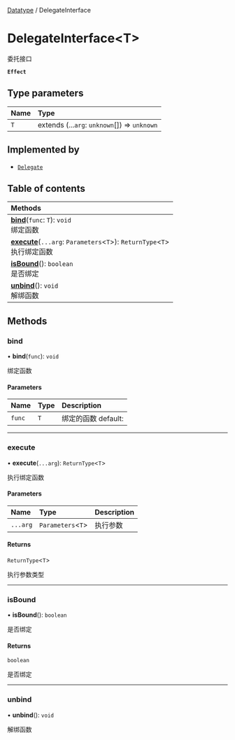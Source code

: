 [Datatype](../groups/Core.Datatype.md) / DelegateInterface

# DelegateInterface<T\> <Badge type="tip" text="Interface" /> <Score text="DelegateInterface<T\>" />

委托接口

**`Effect`**


## Type parameters

| Name | Type |
| :------ | :------ |
| `T` | extends (...`arg`: `unknown`[]) => `unknown` |

## Implemented by

- [`Delegate`](../classes/mw.Delegate.md)

## Table of contents

| Methods |
| :-----|
| **[bind](mw.DelegateInterface.md#bind)**(`func`: `T`): `void` <br> 绑定函数|
| **[execute](mw.DelegateInterface.md#execute)**(`...arg`: `Parameters`<`T`\>): `ReturnType`<`T`\> <br> 执行绑定函数|
| **[isBound](mw.DelegateInterface.md#isbound)**(): `boolean` <br> 是否绑定|
| **[unbind](mw.DelegateInterface.md#unbind)**(): `void` <br> 解绑函数|

## Methods

### bind <Score text="bind" /> 

• **bind**(`func`): `void` 

绑定函数


#### Parameters

| Name | Type | Description |
| :------ | :------ | :------ |
| `func` | `T` |  绑定的函数 default: |


___

### execute <Score text="execute" /> 

• **execute**(`...arg`): `ReturnType`<`T`\> 

执行绑定函数


#### Parameters

| Name | Type | Description |
| :------ | :------ | :------ |
| `...arg` | `Parameters`<`T`\> |  执行参数 |

#### Returns

`ReturnType`<`T`\>

执行参数类型

___

### isBound <Score text="isBound" /> 

• **isBound**(): `boolean` 

是否绑定


#### Returns

`boolean`

是否绑定

___

### unbind <Score text="unbind" /> 

• **unbind**(): `void` 

解绑函数


